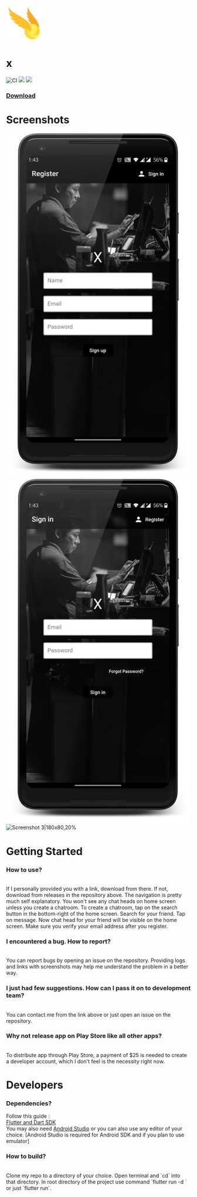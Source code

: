 <img src="assets/icons/hp.png">

# x
<p align="center">
  
![CI](https://github.com/yashimself/x/workflows/CI/badge.svg?branch=master&event=push) 
<img src="https://img.shields.io/badge/Platform-flutter-blue">
<img src="https://img.shields.io/badge/license-GPT-blue">

<p>
  <a href="https://github.com/yashimself/x/releases/download/v0.0.1/app-release.apk"> <h3> Download </a>
</p>

</p>

# Screenshots

![Screenshot 1|180x80,20%](assets/screenshots/1.png)
![Screenshot 2|180x80,20%](assets/screenshots/2.png)
![Screenshot 3|180x80,20%](assets/screenshots/3.png)

# Getting Started

<p>
<h3>How to use?</h3>
<br>
If I personally provided you with a link, download from there. If not, download from releases in the repository above. The navigation is pretty much self explanatory.
You won't see any chat heads on home screen unless you create a chatroom. To create a chatroom, tap on the search button in the bottom-right of the home screen. Search for your friend. Tap on message. Now chat head for your friend will be visible on the home screen.
Make sure you verify your email address after you register.
<br>
<h3>I encountered a bug. How to report?</h3>
<br>
You can report bugs by opening an issue on the repository. Providing logs and links with screenshots may help me understand the problem in a better way.
<br>
<h3>I just had few suggestions. How can I pass it on to development team?</h3>
<br>
You can contact me from the link above or just open an issue on the repository.
<br>
<h3>Why not release app on Play Store like all other apps?</h3>
<br>
To distribute app through Play Store, a payment of $25 is needed to create a developer account, which I don't feel is the necessity right now.
<br>
</p>

# Developers

<p>
<h3>Dependencies?</h3>
Follow this guide :
<br>
<a href="https://flutter.dev/docs/get-started/install">Flutter and Dart SDK</a>
<br>
You may also need <a href='https://developer.android.com/studio'>Android Studio</a> or you can also use any editor of your choice. [Android Studio is required for Android SDK and if you plan to use emulator]
<br>
<h3>How to build?</h3>
<br>
Clone my repo to a directory of your choice. Open terminal and `cd` into that directory. In root directory of the project use command `flutter run -d <your_device>` or just `flutter run`.
</p>

